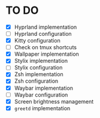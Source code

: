 # TO DO
- [x] Hyprland implementation
- [ ] Hyprland configuration
- [x] Kitty configuration
- [ ] Check on tmux shortcuts
- [x] Wallpaper implementation
- [x] Stylix implementation
- [ ] Stylix configuration
- [x] Zsh implementation
- [x] Zsh configuration
- [x] Waybar implementation
- [ ] Waybar configuration
- [x] Screen brightness management
- [x] `greetd` implementation
